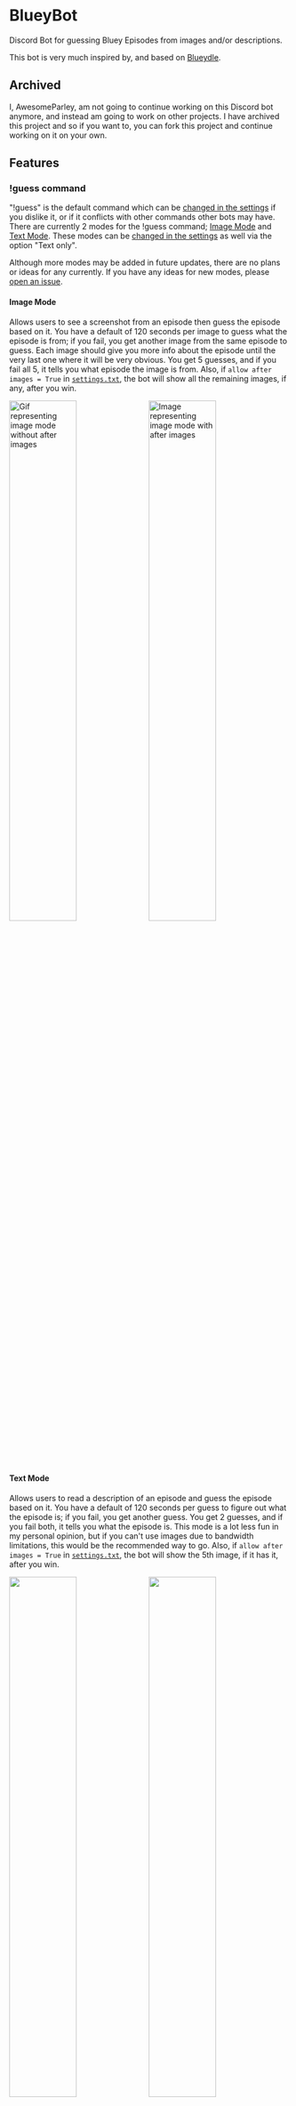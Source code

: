 # BlueyBot
Discord Bot for guessing Bluey Episodes from images and/or descriptions.

This bot is very much inspired by, and based on [Blueydle](https://blueydle.fun/).

## Archived
I, AwesomeParley, am not going to continue working on this Discord bot anymore, and instead am going to work on other projects. I have archived this project and so if you want to, you can fork this project and continue working on it on your own. 

## Features
### !guess command
"!guess" is the default command which can be [changed in the settings](https://github.com/AwesomeParley/BlueyBot#settings) if you dislike it, or if it conflicts with other commands other bots may have. There are currently 2 modes for the !guess command; [Image Mode](https://github.com/AwesomeParley/BlueyBot#image-mode) and [Text Mode](https://github.com/AwesomeParley/BlueyBot#text-mode). These modes can be [changed in the settings](https://github.com/AwesomeParley/BlueyBot#settings) as well via the option "Text only". 

Although more modes may be added in future updates, there are no plans or ideas for any currently. If you have any ideas for new modes, please [open an issue](https://github.com/AwesomeParley/BlueyBot/issues).
#### Image Mode
Allows users to see a screenshot from an episode then guess the episode based on it. 
You have a default of 120 seconds per image to guess what the episode is from; if you fail, you get another image from the same episode to guess. 
Each image should give you more info about the episode until the very last one where it will be very obvious.
You get 5 guesses, and if you fail all 5, it tells you what episode the image is from.
Also, if `allow after images = True` in [`settings.txt`](https://github.com/AwesomeParley/BlueyBot/blob/main/settings.txt), the bot will show all the remaining images, if any, after you win. 

<p float="center">
  <img alt="Gif representing image mode without after images" src="https://github.com/AwesomeParley/BlueyBot/assets/90052285/9b31f0b2-651e-486b-ada0-492e819a372b" width=49% height=49%>
  <img alt="Image representing image mode with after images" src="https://github.com/AwesomeParley/BlueyBot/assets/90052285/389e4595-39f0-4b9d-93e4-c5770f1677d4" width=49% height=49%>
</p>

#### Text Mode 
Allows users to read a description of an episode and guess the episode based on it. 
You have a default of 120 seconds per guess to figure out what the episode is; if you fail, you get another guess.
You get 2 guesses, and if you fail both, it tells you what the episode is. 
This mode is a lot less fun in my personal opinion, but if you can't use images due to bandwidth limitations, this would be the recommended way to go.
Also, if `allow after images = True` in [`settings.txt`](https://github.com/AwesomeParley/BlueyBot/blob/main/settings.txt), the bot will show the 5th image, if it has it, after you win.

<p float="center">
<img src="https://github.com/AwesomeParley/BlueyBot/assets/90052285/de6cf5ca-5dd9-4688-9a45-8524ce123a04" width=49% height=49%>
<img src="https://github.com/AwesomeParley/BlueyBot/assets/90052285/70b92504-edab-4cdb-b2af-67c5f186cee2" width=49% height=49%>
</p>

#### Cooperative Mode
Allows users to use `!guess coop` to allow any user in the same channel to guess. This currently conflicts with any user that uses `!guess` before or during cooperative mode. Everyone gets a total of 10 guesses on [Image Mode](https://github.com/AwesomeParley/BlueyBot#image-mode), where each 2 guesses, you get another image. ([Text Mode](https://github.com/AwesomeParley/BlueyBot#text-mode) has yet to be tested.)

### Settings
Allows the owner to set settings for the bot. Setting include:
- Time per guess (default is 120 seconds)
- Guess command (default is "!guess")
- Reactions (default is True)
- All text and images as spoilers (default is False)
- Allow After Images (default is True)
- Force Text Only mode (default is False)
- Allow image download from [Blueydle](https://blueydle.fun/) (default is False)

All of these can be found in [`settings.txt`](https://github.com/AwesomeParley/BlueyBot/blob/main/settings.txt)

### Extra features
Here are some extra features that are too small to list or don't really matter to most users
- Due to the bot not using slash commands, it's possible to guess episodes via DMs.
- If you are so inclined to, you can absolutely change the images, descriptions, and answers to whatever you want using the images folder, [`episodes.txt`](https://github.com/AwesomeParley/BlueyBot/blob/main/episodes.txt), [`episodes_in_order.txt`](https://github.com/AwesomeParley/BlueyBot/blob/main/episodes_in_order.txt), and [`episode_descriptions.txt`](https://github.com/AwesomeParley/BlueyBot/blob/main/episode_descriptions.txt).
- Image Mode updates from [Blueydle](https://blueydle.fun/)

## Current Limitations
Some limitations that I can fix, but as of now are not important:
- You can get the same episode multiple times in a row due to the nature of randomness
- No slash commands
- No leaderboard capabilities
- Only 96 different image episodes (all are from on [Blueydle](https://blueydle.fun/).)
- Can't currently do any server specific stuff
